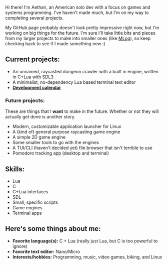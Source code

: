 Hi there! I'm Aethari, an American solo dev with a focus on games and systems programming. I've haven't made much, but I'm on my way to completing
several projects.

My GitHub page probably doesn't look pretty impressive right now, but I'm working on big things for the future. I'm sure I'll take little bits and
pieces from my larger projects to make into smaller ones (like [MLog](https://github.com/Aethari/MLog)), so keep checking back to see if I made 
something new :)

## Current projects:
- An unnamed, raycasted dungeon crawler with a built in engine, written in C+Lua with SDL3
- A minimalist, no-dependency Lua based terminal text editor
- **[Development calendar](Calendar.md)**

### Future projects:
These are things that I **want** to make in the future. Whether or not they will actually get done is another story.
- Modern, customizable application launcher for Linux
- A (kind of) general purpose raycasting game engine
- A simple 2D game engine
- Some smaller tools to go with the engines
- A TUI/CLI (haven't decided yet) file browser that isn't terrible to use
- Pomodoro tracking app (desktop and terminal)

## Skills:
- Lua
- C
- C+Lua interfaces
- SDL
- Small, specific scripts
- Game engines
- Terminal apps

## Here's some things about me:
- **Favorite language(s):** C + Lua (really just Lua, but C is too powerful to ignore)
- **Favorite text editor:** Nano/Micro
- **Interests/hobbies:** Programming, music, video games, biking, and Linux

